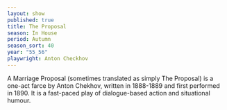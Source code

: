 ```yaml
---
layout: show
published: true
title: The Proposal
season: In House
period: Autumn
season_sort: 40
year: "55_56"
playwright: Anton Checkhov
---
```


A Marriage Proposal (sometimes translated as simply The Proposal) is a one-act farce by Anton Chekhov, written in 1888-1889 and first performed in 1890. It is a fast-paced play of dialogue-based action and situational humour.